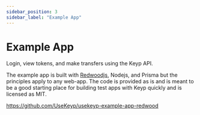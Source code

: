 ```yaml
---
sidebar_position: 3
sidebar_label: "Example App"
---
```


# Example App

Login, view tokens, and make transfers using the Keyp API.

The example app is built with [Redwoodjs](https://redwoodjs.com/), Nodejs, and Prisma but the principles apply to any web-app. The code is provided as is and is meant to be a good starting place for building test apps with Keyp quickly and is licensed as MIT.

https://github.com/UseKeyp/usekeyp-example-app-redwood
